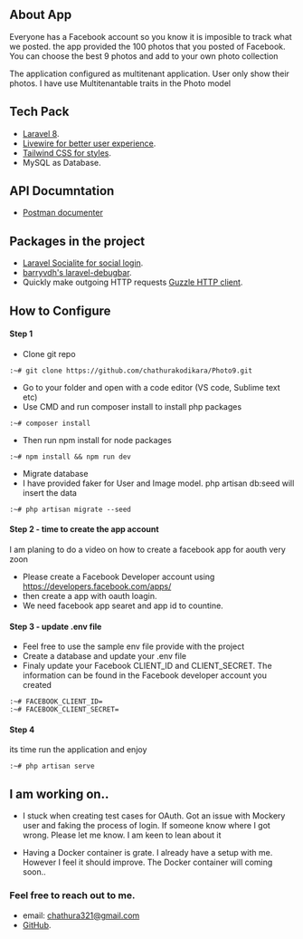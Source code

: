 
## About App

Everyone has a Facebook account so you know it is imposible to track what we posted. the app provided the 100 photos that you posted of Facebook. You can choose the best 9 photos and add to your own photo collection

The application configured as multitenant application. User only show their photos. I have use Multitenantable traits in the Photo model 



## Tech Pack

- [Laravel 8](https://laravel.com/docs/8.x).
- [Livewire for better user experience](https://laravel-livewire.com/docs/2.x/quickstart).
- [Tailwind CSS for styles](https://tailwindcss.com/docs).
- MySQL as Database.

## API Documntation 
- [Postman documenter](https://documenter.getpostman.com/view/12479368/UV5WDdo6)


## Packages in the project
- [Laravel Socialite for social login](https://laravel.com/docs/8.x/socialite).
- [barryvdh's laravel-debugbar](https://github.com/barryvdh/laravel-debugbar).
- Quickly make outgoing HTTP requests [ Guzzle HTTP client](https://laravel.com/docs/8.x/http-client).



## How to Configure

#### Step 1

* Clone git repo
```shell
:~# git clone https://github.com/chathurakodikara/Photo9.git
```
* Go to your folder and open with a code editor (VS code, Sublime text etc)
* Use CMD and run composer install to install php packages
```shell
:~# composer install
```
* Then run npm install for node packages
```shell
:~# npm install && npm run dev
```
* Migrate database 
* I have provided faker for User and Image model. php artisan db:seed will insert the data

```shell
:~# php artisan migrate --seed
```



#### Step 2 - time to create the app account
I am planing to do a video on how to create a facebook app for aouth very zoon

* Please create a Facebook Developer account using https://developers.facebook.com/apps/
* then create a app with oauth loagin. 
* We need facebook app searet and app id to countine.

#### Step 3 - update .env file 

- Feel free to use the sample env file provide with the project
- Create a database and update your .env file
- Finaly update your Facebook CLIENT_ID and CLIENT_SECRET. The information can be found in the Facebook developer account you created

```shell
:~# FACEBOOK_CLIENT_ID=
:~# FACEBOOK_CLIENT_SECRET=
```
#### Step 4
its time run the application and enjoy
```shell
:~# php artisan serve
```


## I am working on..
* I stuck when creating test cases for OAuth. Got an issue with Mockery user and faking the process of login. If someone know where I got wrong. Please let me know. I am keen to lean about it  

* Having a Docker container is grate. I already have a setup with me. However I feel it should improve. The Docker container will coming soon.. 

### Feel free to reach out to me.
- email: chathura321@gmail.com 
- [GitHub](https://github.com/chathurakodikara/Photo9).

